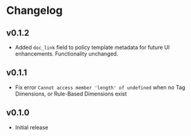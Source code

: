 # Changelog

## v0.1.2

- Added `doc_link` field to policy template metadata for future UI enhancements. Functionality unchanged.

## v0.1.1

- Fix error `Cannot access member 'length' of undefined` when no Tag Dimensions, or Rule-Based Dimensions exist

## v0.1.0

- Initial release

